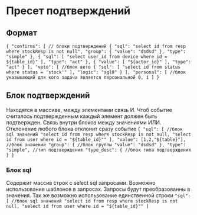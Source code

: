 # Пресет подтверждений

## Формат

`
{
    "confirms": [ // блоки подтверждений
        {
            "sql": "select id from resp where stockResp is not null",
            "group": {
                "value": "dsdsd"
            },
            "type": "simple"
        },
        {
            "sql": [
                "select user_id from device where id = ${table_id}"
            ],
            "type": "act"
        },
        {
            "value": [
                "${actor_id}"
            ],
            "type": "act"
        }
    ],
    "veto": [ //блок вето
        {
            "sql": [
                "select id from status where status = 'stock'"
            ],
            "logic": "sql0"
        }
    ],
    "personal": [ //блок указывающий для кого задача является персональной
        0,
        1
    ]
}
`
## Блок подтверждений
Находятся в массиве, между элементами связь И. Чтоб событие считалось подтвержденным каждый элемент должен быть подтвержден.
Связь внутри блоков между значениями ИЛИ.
Отклонение любого блока отклонит сразу событие
`
{
            "sql": [ //блок sql значений
                "select id from resp where stockResp is not null,
                "select id from user where id = "${table_id}""
            ],
            "value": [1,2,"${table}"], //блок значений
            "group": { //блок группы
                "value": "dsdsd"
            },
            "type": "simple", //тип подтверждения
            "type_desc": { //блок типа подтверждения
            }
}
`

### Блок sql
Содержит массив строк с select sql запросами. Возможно использование шаблонов в запросах. Запросы будут преобразованны в
значения. Так же возможно использование единственной строки
`
"sql": [ //блок sql значений
"select id from resp where stockResp is not null,
"select id from user where id = "${table_id}""
] 
`


